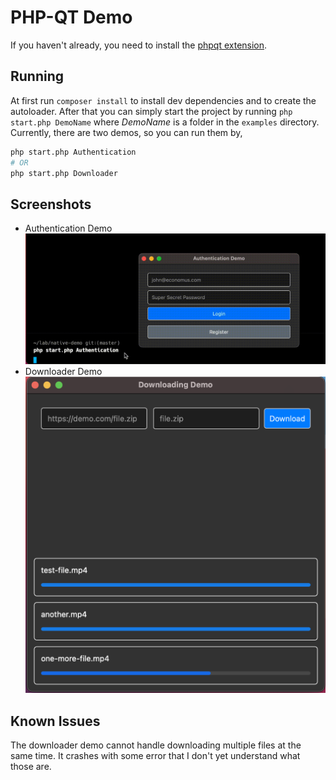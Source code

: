 # PHP-QT Demo
If you haven't already, you need to install the [phpqt extension](https://github.com/nazmulpcc/phpqt/).

## Running
At first run `composer install` to install dev dependencies and to create the autoloader. After that you can simply start the project by running `php start.php DemoName` where *DemoName* is a folder in the `examples` directory. Currently, there are two demos, so you can run them by,

```sh
php start.php Authentication
# OR
php start.php Downloader
```

## Screenshots
- Authentication Demo
![Authentication](screenshots/Authentication.gif "Authentication Demo")
- Downloader Demo
![Downloader](screenshots/Downloader.png "Downloader Demo")

## Known Issues
The downloader demo cannot handle downloading multiple files at the same time. It crashes with some error that I don't yet understand what those are.